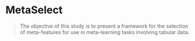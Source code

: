 # MetaSelect
>The objective of this study is to present a framework for the selection of meta-features for use in meta-learning tasks involving tabular data.


